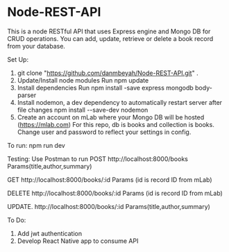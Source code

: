 # Node-REST-API
This is a node RESTful API that uses Express engine and Mongo DB for CRUD operations. You can add, update, retrieve or delete a book record from your database.

Set Up:
1. git clone "https://github.com/danmbeyah/Node-REST-API.git" .
2. Update/Install node modules
   Run npm update
3. Install dependencies
   Run npm install -save express mongodb body-parser
4. Install nodemon, a dev dependency to automatically restart server after file changes
   npm install --save-dev nodemon
5. Create an account on mLab where your Mongo DB will be hosted (https://mlab.com)
   For this repo, db is books and collection is books. Change user and password to reflect your settings in config.

To run:
npm run dev

Testing:
Use Postman to run 
POST     http://localhost:8000/books
         Params(title,author,summary)

GET      http://localhost:8000/books/:id
         Params (id is record ID from mLab)
         
DELETE   http://localhost:8000/books/:id
         Params (id is record ID from mLab)
         
UPDATE.  http://localhost:8000/books/:id
         Params(title,author,summary)
         
To Do:
1. Add jwt authentication
2. Develop React Native app to consume API
